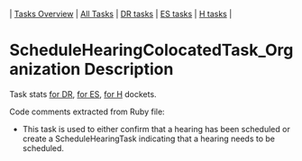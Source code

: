 | [Tasks Overview](tasks-overview.md) | [All Tasks](../alltasks.md) | [DR tasks](../docs-DR/tasklist.md) | [ES tasks](../docs-ES/tasklist.md) | [H tasks](../docs-H/tasklist.md) |

# ScheduleHearingColocatedTask_Organization Description

Task stats [for DR](../docs-DR/ScheduleHearingColocatedTask_Organization.md), [for ES](../docs-ES/ScheduleHearingColocatedTask_Organization.md), [for H](../docs-H/ScheduleHearingColocatedTask_Organization.md) dockets.


<!-- class_comments:begin -->
<!-- Do not modify within this block; modify associated rb file instead and run comments_to_descriptions.py. -->
Code comments extracted from Ruby file:
* This task is used to either confirm that a hearing has been scheduled
  or create a ScheduleHearingTask indicating that a hearing needs to be scheduled.
<!-- class_comments:end -->
